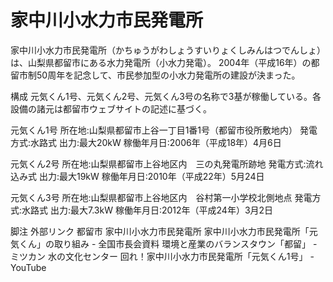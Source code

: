 # 家中川小水力市民発電所

家中川小水力市民発電所（かちゅうがわしょうすいりょくしみんはつでんしょ）は、山梨県都留市にある水力発電所（小水力発電）。
2004年（平成16年）の都留市制50周年を記念して、市民参加型の小水力発電所の建設が決まった。

構成
元気くん1号、元気くん2号、元気くん3号の名称で3基が稼働している。各設備の諸元は都留市ウェブサイトの記述に基づく。

元気くん1号
所在地:山梨県都留市上谷一丁目1番1号（都留市役所敷地内）
発電方式:水路式
出力:最大20kW
稼働年月日:2006年（平成18年）4月6日

元気くん2号
所在地:山梨県都留市上谷地区内　三の丸発電所跡地
発電方式:流れ込み式
出力:最大19kW
稼働年月日:2010年（平成22年）5月24日

元気くん3号
所在地:山梨県都留市上谷地区内　谷村第一小学校北側地点
発電方式:水路式
出力:最大7.3kW
稼働年月日:2012年（平成24年）3月2日

脚注
外部リンク
都留市 家中川小水力市民発電所
家中川小水力市民発電所「元気くん」の取り組み - 全国市長会資料
環境と産業のバランスタウン「都留」 - ミツカン 水の文化センター
回れ！家中川小水力市民発電所「元気くん1号」 - YouTube